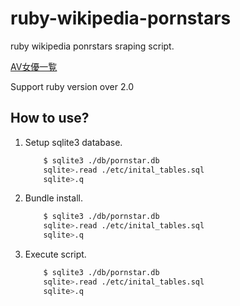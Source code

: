ruby-wikipedia-pornstars
========================

ruby wikipedia ponrstars sraping script.

[AV女優一覧](http://ja.wikipedia.org/wiki/AV%E5%A5%B3%E5%84%AA%E4%B8%80%E8%A6%A7)

Support ruby version over 2.0

## How to use?

1. Setup sqlite3 database.

    ~~~ sh
        $ sqlite3 ./db/pornstar.db
        sqlite>.read ./etc/inital_tables.sql
        sqlite>.q
    ~~~

2. Bundle install.

    ~~~ sh
        $ sqlite3 ./db/pornstar.db
        sqlite>.read ./etc/inital_tables.sql
        sqlite>.q
    ~~~

3. Execute script.

    ~~~ sh
        $ sqlite3 ./db/pornstar.db
        sqlite>.read ./etc/inital_tables.sql
        sqlite>.q
    ~~~

